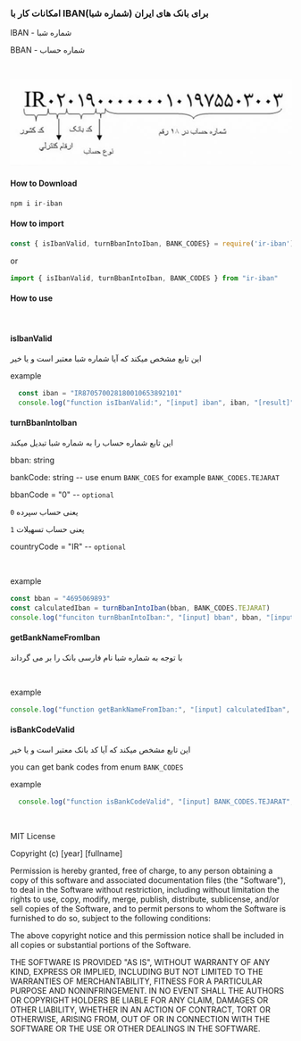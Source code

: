 ### امکانات کار با IBAN(شماره شبا) برای بانک های ایران

IBAN - شماره شبا

BBAN - شماره حساب

<br >

![image of structure of IBAN number](./OfficebazSheba.jpg)

#### How to Download
```js
npm i ir-iban
```

#### How to import
```js
const { isIbanValid, turnBbanIntoIban, BANK_CODES} = require('ir-iban')
```

or

```js
import { isIbanValid, turnBbanIntoIban, BANK_CODES } from "ir-iban"
```

#### How to use
<br >

#### isIbanValid
این تابع مشخص میکند که آیا شماره شبا معتبر است و یا خیر

example
```js
  const iban = "IR870570028180010653892101"
  console.log("function isIbanValid:", "[input] iban", iban, "[result]", isIbanValid(iban))
```

#### turnBbanIntoIban
این تابع شماره حساب را به شماره شبا تبدیل میکند

bban: string

bankCode: string -- use enum `BANK_COES` for example `BANK_CODES.TEJARAT`

bbanCode = "0" -- `optional`

`0` یعنی حساب سپرده

`1` یعنی حساب تسهیلات

countryCode = "IR" -- `optional`

<br >

example
```js
const bban = "4695069893"
const calculatedIban = turnBbanIntoIban(bban, BANK_CODES.TEJARAT)
console.log("funciton turnBbanIntoIban:", "[input] bban", bban, "[input] bankCode BANK_CODES.TEJARAT", "[result] iban", calculatedIban)
```

#### getBankNameFromIban
با توجه به شماره شبا نام فارسی بانک را بر می گرداند

<br >

example
```js
console.log("function getBankNameFromIban:", "[input] calculatedIban", calculatedIban, "[result]", getBankNameFromIban(calculatedIban))
```

#### isBankCodeValid
این تابع مشخص میکند که آیا کد بانک معتبر است و یا خیر

you can get bank codes from enum `BANK_CODES`

example

```js
  console.log("function isBankCodeValid", "[input] BANK_CODES.TEJARAT", "[result]", isBankCodeValid(BANK_CODES.TEJARAT))
```

<br >

MIT License

Copyright (c) [year] [fullname]

Permission is hereby granted, free of charge, to any person obtaining a copy
of this software and associated documentation files (the "Software"), to deal
in the Software without restriction, including without limitation the rights
to use, copy, modify, merge, publish, distribute, sublicense, and/or sell
copies of the Software, and to permit persons to whom the Software is
furnished to do so, subject to the following conditions:

The above copyright notice and this permission notice shall be included in all
copies or substantial portions of the Software.

THE SOFTWARE IS PROVIDED "AS IS", WITHOUT WARRANTY OF ANY KIND, EXPRESS OR
IMPLIED, INCLUDING BUT NOT LIMITED TO THE WARRANTIES OF MERCHANTABILITY,
FITNESS FOR A PARTICULAR PURPOSE AND NONINFRINGEMENT. IN NO EVENT SHALL THE
AUTHORS OR COPYRIGHT HOLDERS BE LIABLE FOR ANY CLAIM, DAMAGES OR OTHER
LIABILITY, WHETHER IN AN ACTION OF CONTRACT, TORT OR OTHERWISE, ARISING FROM,
OUT OF OR IN CONNECTION WITH THE SOFTWARE OR THE USE OR OTHER DEALINGS IN THE
SOFTWARE.